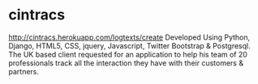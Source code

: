 cintracs
========

http://cintracs.herokuapp.com/logtexts/create   Developed Using Python, Django, HTML5, CSS, jquery, Javascript, Twitter Bootstrap &amp; Postgresql. The UK based client requested for an application to help his team of 20 professionals track all the interaction they have with their customers &amp; partners. 
